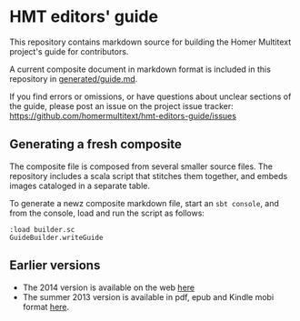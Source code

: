 # HMT editors' guide

This repository contains markdown source for building the Homer Multitext project's guide for contributors.

A current composite document in markdown format is included in this repository in [generated/guide.md](generated/guide.md).


If you find errors or omissions, or have questions about unclear sections of the guide, please post an issue on the project issue tracker:  <https://github.com/homermultitext/hmt-editors-guide/issues>



## Generating a fresh composite

The composite file is composed from several smaller source files.  The repository includes a scala script that stitches them together, and embeds images cataloged in a separate table.

To generate a newz composite markdown file, start an `sbt console`, and from the console, load and run the script as follows:


    :load builder.sc
    GuideBuilder.writeGuide




## Earlier versions

-   The 2014 version is available on the web [here](http://homermultitext.github.io/hmt-editors-guide/editorial-policies/)
-   The summer 2013 version is available in pdf, epub and Kindle mobi format [here][1].



[1]: http://shot.holycross.edu/chssummer2013/housestyle
